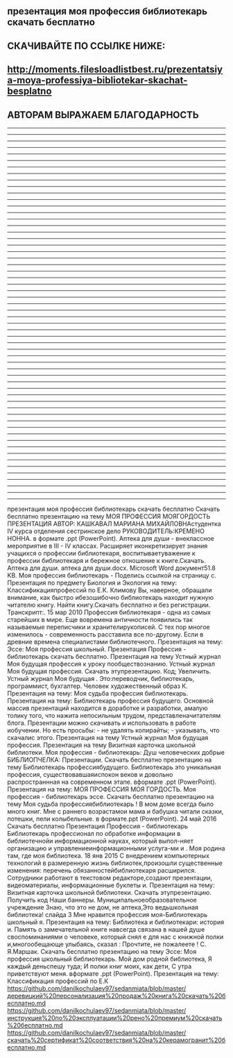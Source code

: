 презентация моя профессия библиотекарь скачать бесплатно
--------------------------------------------------
СКАЧИВАЙТЕ ПО ССЫЛКЕ НИЖЕ:
--------------------------------------------------
http://moments.filesloadlistbest.ru/prezentatsiya-moya-professiya-bibliotekar-skachat-besplatno
--------------------------------------------------
АВТОРАМ ВЫРАЖАЕМ БЛАГОДАРНОСТЬ
--------------------------------------------------
--------------------------------------------------
--------------------------------------------------
--------------------------------------------------
--------------------------------------------------
--------------------------------------------------
--------------------------------------------------
--------------------------------------------------
--------------------------------------------------
--------------------------------------------------
--------------------------------------------------
--------------------------------------------------
--------------------------------------------------
--------------------------------------------------
--------------------------------------------------
--------------------------------------------------
--------------------------------------------------
--------------------------------------------------
--------------------------------------------------
--------------------------------------------------
--------------------------------------------------
--------------------------------------------------
--------------------------------------------------
--------------------------------------------------
--------------------------------------------------
--------------------------------------------------
--------------------------------------------------
--------------------------------------------------
--------------------------------------------------
--------------------------------------------------
--------------------------------------------------
--------------------------------------------------
--------------------------------------------------
--------------------------------------------------
--------------------------------------------------
--------------------------------------------------
--------------------------------------------------
--------------------------------------------------
--------------------------------------------------
--------------------------------------------------
--------------------------------------------------
--------------------------------------------------
--------------------------------------------------
--------------------------------------------------
--------------------------------------------------
--------------------------------------------------
--------------------------------------------------
--------------------------------------------------
--------------------------------------------------
--------------------------------------------------
--------------------------------------------------
--------------------------------------------------
--------------------------------------------------
--------------------------------------------------
--------------------------------------------------
--------------------------------------------------
--------------------------------------------------
--------------------------------------------------
--------------------------------------------------
презентация моя профессия библиотекарь скачать бесплатно Скачать бесплатно презентацию на тему МОЯ ПРОФЕССИЯ  МОЯГОРДОСТЬ ПРЕЗЕНТАЦИЯ АВТОР: КАШКАВАЛ МАРИАНА МИХАЙЛОВНАстудентка IV курса отделения сестринское дело РУКОВОДИТЕЛЬ:КРЕМЕНО НОННА. в формате .ppt (PowerPoint). Аптека для души - внеклассное мероприятие в III - IV классах. Расширяет иконкретизирует знания учащихся о профессии библиотекаря, воспитываетуважение к профессии библиотекаря и бережное отношение к книге.Скачать. Аптека для души. аптека для души.docx. Microsoft Word документ51.8 KB. Моя профессия библиотекарь - Поделись ссылкой на страницу с. Презентация по предмету Биология и Экология на тему: Классификацияпрофессий по Е.К. Климову Вы, наверное, обращали внимание, как быстро ибезошибочно библиотекарь находит нужную читателю книгу. Найти книгу.Скачать бесплатно и без регистрации.  Транскрипт:. 15 мар 2010  Профессия библиотекаря - одна из самых старейших в мире. Еще вовремена античности появились так называемые переписчики и хранителирукописей. С тех пор многое изменилось - современность расставила все по-другому. Если в древние времена специалистами библиотечного. Презентация на тему: Эссе: Моя профессия  школьный. Презентация Профессия - библиотекарь скачать бесплатно. Презентация на тему Устный журнал Моя будущая профессия к уроку пообществознанию.  Устный журнал Моя будущая профессия. Скачать этупрезентацию. Код; Увеличить. Устный журнал Моя будущая . Это:переводчик, библиотекарь, программист, бухгалтер.  Человек художественный образ К. Презентация на тему: Моя судьба  профессия библиотекарь. Презентация на тему: Библиотекарь  профессия будущего. Основной массив презентаций находится в доработке и разработки, амалую толику того, что нажита непосильным трудом, представленачитателям блога. Презентации можно скачивать и использовать в работе иобучении. Но есть просьбы: - не удалять копирайты; - указывать, что скачалис этого. Презентация на тему Устный журнал Моя будущая профессия. Презентация на тему Визитная карточка школьной библиотеки. Моя профессия - библиотекарь: Душ человеческих добрые
БИБЛИОПЧЕЛКА: Презентации. Скачать бесплатно презентацию на тему Библиотекарь  профессиябудущего. Библиотекарь это уникальная профессия, существовавшаяиспокон веков и довольно распространнная на современном этапе. вформате .ppt (PowerPoint). Презентация на тему: МОЯ ПРОФЕССИЯ  МОЯ ГОРДОСТЬ. Моя профессия - библиотекарь эссе. Скачать бесплатно презентацию на тему Моя судьба  профессиябиблиотекарь ! В мом доме всегда было много книг. Мне с раннего возрастамои мама и бабушка читали сказки, потешки, пели колыбельные. в формате.ppt (PowerPoint). 24 май 2016  Скачать бесплатно Презентация Профессия - библиотекарь Библиотекарь  профессионал по обработке информации в библиотечнойи информационной науках, который выпол-няет организацию и управлениеинформационными услуга-ми и . Моя родина там, где моя библиотека. 18 янв 2015  С внедрением компьютерных технологий в размеренную жизнь библиотек,произошли существенные изменения: перечень обязанностейбиблиотекаря расширился. Сотрудники работают в текстовом редакторе,создают презентации, видеоматериалы, информационные буклеты и. Презентация на тему: Визитная карточка школьной библиотеки. Скачать этупрезентацию. Получить код Наши баннеры. Муниципальноеобразовательное учреждение  Знаю, что это не дом, не аптека,Это ведьшкольная библиотека!  слайда 3 Мне нравится профессия моя-Библиотекарь школьный я. Презентация на тему: Библиотека и библиотекари: история и. Память о замечательной книге навсегда связана в нашей душе своспоминаниями о человеке, который снял е для нас с книжной полки и,многообещающе улыбаясь, сказал :  Прочтите, не пожалеете ! С. Я.Маршак. Скачать бесплатно презентацию на тему Эссе: Моя профессия школьный библиотекарь. Мой дом родной библиотека, Я каждый деньспешу туда; И полки книг моих, как дети, С утра приветствуют меня. вформате .ppt (PowerPoint). Презентация на тему: Классификация профессий по Е.К
https://github.com/danilkochulaev97/sedanmiata/blob/master/деревицкий%20персонализация%20продаж%20книга%20скачать%20бесплатно.md
https://github.com/danilkochulaev97/sedanmiata/blob/master/инструкция%20по%20эксплуатации%20рено%20премиум%20скачать%20бесплатно.md
https://github.com/danilkochulaev97/sedanmiata/blob/master/скачать%20сертификат%20соответствия%20на%20керамогранит%20бесплатно.md